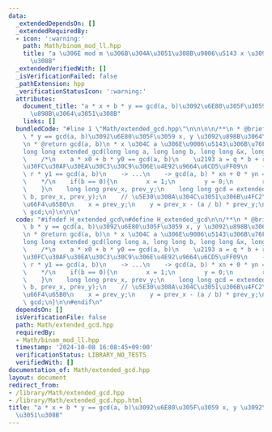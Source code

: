 ```yaml
---
data:
  _extendedDependsOn: []
  _extendedRequiredBy:
  - icon: ':warning:'
    path: Math/binom_mod_ll.hpp
    title: "a \u306E mod m \u306B\u304A\u3051\u308B\u9006\u5143 x \u3092\u6C42\u3081\
      \u308B"
  _extendedVerifiedWith: []
  _isVerificationFailed: false
  _pathExtension: hpp
  _verificationStatusIcon: ':warning:'
  attributes:
    document_title: "a * x + b * y == gcd(a, b)\u3092\u6E80\u305F\u3059 x, y \u3092\
      \u898B\u3064\u3051\u308B"
    links: []
  bundledCode: "#line 1 \"Math/extended_gcd.hpp\"\n\n\n\n/**\n * @brief a * x + b\
    \ * y == gcd(a, b)\u3092\u6E80\u305F\u3059 x, y \u3092\u898B\u3064\u3051\u308B\
    \n * @return gcd(a, b)\n * x \u304C a \u306E\u9006\u5143\u306B\u76F8\u5F53\n */\n\
    long long extended_gcd(long long a, long long b, long long &x, long long &y){\n\
    \    /*\n    a * x0 + b * y0 == gcd(a, b)\n    \u2193 a = q * b + r\uFF08\u30E6\
    \u30FC\u30AF\u30EA\u30C3\u30C9\u306E\u4E92\u9664\u6CD5\uFF09\n    -> b * x1 +\
    \ r * y1 == gcd(a, b)\n    -> ...\n    -> gcd(a, b) * xn + 0 * yn == gcd(a, b)\n\
    \    */\n    if(b == 0){\n        x = 1;\n        y = 0;\n        return a;\n\
    \    }\n    long long prev_x, prev_y;\n    long long gcd = extended_gcd(b, a %\
    \ b, prev_x, prev_y);\n    // \u5E30\u308A\u304C\u3051\u306B\u4FC2\u6570\u3092\
    \u66F4\u65B0\n    x = prev_y;\n    y = prev_x - (a / b) * prev_y;\n    return\
    \ gcd;\n}\n\n\n"
  code: "#ifndef H_extended_gcd\n#define H_extended_gcd\n\n/**\n * @brief a * x +\
    \ b * y == gcd(a, b)\u3092\u6E80\u305F\u3059 x, y \u3092\u898B\u3064\u3051\u308B\
    \n * @return gcd(a, b)\n * x \u304C a \u306E\u9006\u5143\u306B\u76F8\u5F53\n */\n\
    long long extended_gcd(long long a, long long b, long long &x, long long &y){\n\
    \    /*\n    a * x0 + b * y0 == gcd(a, b)\n    \u2193 a = q * b + r\uFF08\u30E6\
    \u30FC\u30AF\u30EA\u30C3\u30C9\u306E\u4E92\u9664\u6CD5\uFF09\n    -> b * x1 +\
    \ r * y1 == gcd(a, b)\n    -> ...\n    -> gcd(a, b) * xn + 0 * yn == gcd(a, b)\n\
    \    */\n    if(b == 0){\n        x = 1;\n        y = 0;\n        return a;\n\
    \    }\n    long long prev_x, prev_y;\n    long long gcd = extended_gcd(b, a %\
    \ b, prev_x, prev_y);\n    // \u5E30\u308A\u304C\u3051\u306B\u4FC2\u6570\u3092\
    \u66F4\u65B0\n    x = prev_y;\n    y = prev_x - (a / b) * prev_y;\n    return\
    \ gcd;\n}\n\n#endif\n"
  dependsOn: []
  isVerificationFile: false
  path: Math/extended_gcd.hpp
  requiredBy:
  - Math/binom_mod_ll.hpp
  timestamp: '2024-10-08 16:08:45+09:00'
  verificationStatus: LIBRARY_NO_TESTS
  verifiedWith: []
documentation_of: Math/extended_gcd.hpp
layout: document
redirect_from:
- /library/Math/extended_gcd.hpp
- /library/Math/extended_gcd.hpp.html
title: "a * x + b * y == gcd(a, b)\u3092\u6E80\u305F\u3059 x, y \u3092\u898B\u3064\
  \u3051\u308B"
---
```

